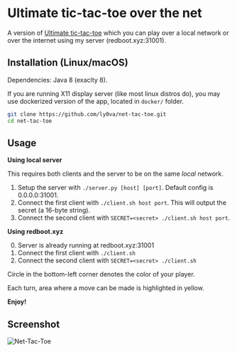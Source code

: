 # Ultimate tic-tac-toe over the net

A version of [Ultimate tic-tac-toe](https://en.wikipedia.org/wiki/Ultimate_tic-tac-toe) which you can play over a local network
or over the internet using my server (redboot.xyz:31001).

## Installation (Linux/macOS)

Dependencies: Java 8 (exaclty 8).

If you are running X11 display server (like most linux distros do), you may use dockerized version of the app, located in `docker/` folder.

```bash
git clone https://github.com/ly0va/net-tac-toe.git
cd net-tac-toe
```

## Usage

**Using local server**

This requires both clients and the server to be on the same *local* network.

1. Setup the server with `./server.py [host] [port]`.
   Default config is 0.0.0.0:31001.
2. Connect the first client with `./client.sh host port`.
   This will output the secret (a 16-byte string).
3. Connect the second client with `SECRET=<secret> ./client.sh host port`.

**Using redboot.xyz**

0. Server is already running at redboot.xyz:31001
1. Connect the first client with `./client.sh`
2. Connect the second client with `SECRET=<secret> ./client.sh`

Circle in the bottom-left corner denotes the color of your player.

Each turn, area where a move can be made is highlighted in yellow.

**Enjoy!**

## Screenshot

![Net-Tac-Toe](./board.jpg)


